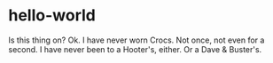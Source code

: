 # hello-world

Is this thing on? Ok.
I have never worn Crocs. Not once, not even for a second.
I have never been to a Hooter's, either. Or a Dave & Buster's.
